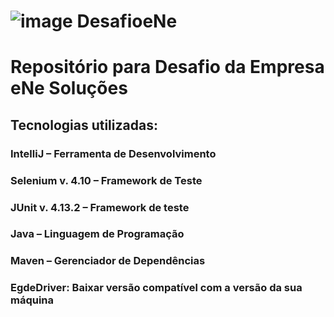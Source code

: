 # ![image](https://github.com/Bataglioni12/DesafioeNe/assets/147080620/001d8cdf-af56-4cfa-bad9-99a15f7eed16) DesafioeNe 

#  Repositório para Desafio da Empresa eNe Soluções 
## Tecnologias utilizadas:
### IntelliJ – Ferramenta de Desenvolvimento
### Selenium v. 4.10 – Framework de Teste
### JUnit v. 4.13.2 – Framework de teste
### Java – Linguagem de Programação
### Maven – Gerenciador de Dependências 
### EgdeDriver: Baixar versão compatível com a versão da sua máquina

